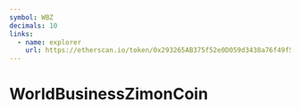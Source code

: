 ```yaml
---
symbol: WBZ
decimals: 10
links:
  - name: explorer
    url: https://etherscan.io/token/0x293265AB375f52e0D059d3438a76f49f59E234b8
---
```


# WorldBusinessZimonCoin
